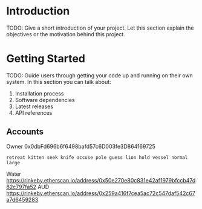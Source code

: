 # Introduction 
TODO: Give a short introduction of your project. Let this section explain the objectives or the motivation behind this project. 

# Getting Started
TODO: Guide users through getting your code up and running on their own system. In this section you can talk about:
1.	Installation process
2.	Software dependencies
3.	Latest releases
4.	API references

## Accounts

Owner 0x0dbFd696b6f6498bafd57c6D003fe3D864169725

`retreat kitten seek knife accuse pole guess lion hold vessel normal large`

Water https://rinkeby.etherscan.io/address/0x50e270e80c831e42af1979bfccb47d82c797fa52
AUD https://rinkeby.etherscan.io/address/0x259a416f7cea5ac72c547daf542c67a7d6459283
